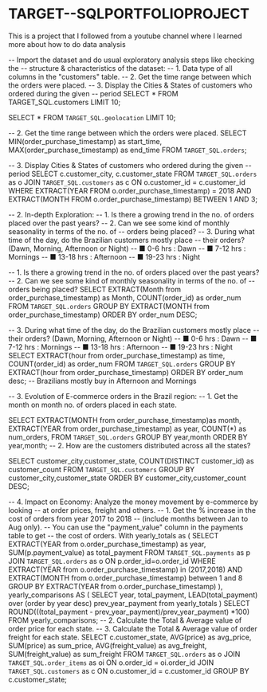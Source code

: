 # TARGET--SQLPORTFOLIOPROJECT
This is a project that I followed from a youtube channel where I learned more about how to do data analysis

-- Import the dataset and do usual exploratory analysis steps like checking the
-- structure & characteristics of the dataset:
-- 1. Data type of all columns in the "customers" table.
-- 2. Get the time range between which the orders were placed.
-- 3. Display the Cities & States of customers who ordered during the given
-- period
SELECT * FROM TARGET_SQL.customers LIMIT 10;

SELECT * FROM `TARGET_SQL.geolocation` LIMIT 10;

-- 2. Get the time range between which the orders were placed.
SELECT MIN(order_purchase_timestamp) as start_time,
MAX(order_purchase_timestamp) as end_time FROM `TARGET_SQL.orders`;

-- 3. Display Cities & States of customers who ordered during the given
-- period
SELECT c.customer_city, c.customer_state FROM `TARGET_SQL.orders` as o JOIN `TARGET_SQL.customers` as c ON o.customer_id = c.customer_id WHERE EXTRACT(YEAR FROM o.order_purchase_timestamp) = 2018 AND EXTRACT(MONTH FROM o.order_purchase_timestamp) BETWEEN 1 AND 3;


-- 2. In-depth Exploration:
--  1. Is there a growing trend in the no. of orders placed over the past years?
--  2. Can we see some kind of monthly seasonality in terms of the no. of
-- orders being placed?
--  3. During what time of the day, do the Brazilian customers mostly place
-- their orders? (Dawn, Morning, Afternoon or Night)
-- ■ 0-6 hrs : Dawn
-- ■ 7-12 hrs : Mornings
-- ■ 13-18 hrs : Afternoon
-- ■ 19-23 hrs : Night


-- 1. Is there a growing trend in the no. of orders placed over the past years?
--  2. Can we see some kind of monthly seasonality in terms of the no. of
-- orders being placed?
SELECT EXTRACT(Month from order_purchase_timestamp) as Month, COUNT(order_id) as order_num
 FROM `TARGET_SQL.orders`
 GROUP BY EXTRACT(MONTH from order_purchase_timestamp)
 ORDER BY order_num DESC;


--  3. During what time of the day, do the Brazilian customers mostly place
-- their orders? (Dawn, Morning, Afternoon or Night)
-- ■ 0-6 hrs : Dawn
-- ■ 7-12 hrs : Mornings
-- ■ 13-18 hrs : Afternoon
-- ■ 19-23 hrs : Night
SELECT EXTRACT(hour from order_purchase_timestamp) as time,
COUNT(order_id) as order_num FROM `TARGET_SQL.orders`
GROUP BY EXTRACT(hour from order_purchase_timestamp)
ORDER BY order_num desc;
-- Brazilians mostly buy in Afternoon and Mornings

-- 3. Evolution of E-commerce orders in the Brazil region:
-- 1. Get the month on month no. of orders placed in each state.


SELECT  EXTRACT(MONTH from order_purchase_timestamp)as month,
EXTRACT(YEAR from order_purchase_timestamp) as year,
COUNT(*) as num_orders,
 FROM `TARGET_SQL.orders`
 GROUP BY year,month
 ORDER BY year,month;
-- 2. How are the customers distributed across all the states?

SELECT customer_city,customer_state, 
COUNT(DISTINCT customer_id) as customer_count FROM `TARGET_SQL.customers`
GROUP BY customer_city,customer_state
ORDER BY customer_city,customer_count DESC;

-- 4. Impact on Economy: Analyze the money movement by e-commerce by looking
-- at order prices, freight and others.
-- 1. Get the % increase in the cost of orders from year 2017 to 2018
-- (include months between Jan to Aug only).
-- You can use the "payment_value" column in the payments table to get
-- the cost of orders.
With yearly_totals as (
SELECT EXTRACT(YEAR from o.order_purchase_timestamp) as year,
SUM(p.payment_value) as total_payment
 FROM `TARGET_SQL.payments` as p
  JOIN `TARGET_SQL.orders` as o
  ON p.order_id=o.order_id
  WHERE EXTRACT(YEAR from o.order_purchase_timestamp) in (2017,2018)
  AND EXTRACT(MONTH from o.order_purchase_timestamp) between 1 and 8
  GROUP BY EXTRACT(YEAR from o.order_purchase_timestamp)
),
yearly_comparisons AS (
SELECT year, total_payment, LEAD(total_payment) over (order by year desc) prev_year_payment
from yearly_totals
)
SELECT ROUND(((total_payment - prev_year_payment)/prev_year_payment) *100) FROM yearly_comparisons;
-- 2. Calculate the Total & Average value of order price for each state.
-- 3. Calculate the Total & Average value of order freight for each state.
SELECT c.customer_state,
AVG(price) as avg_price,
SUM(price) as sum_price,
AVG(freight_value) as avg_freight,
SUM(freight_value) as sum_freight
FROM `TARGET_SQL.orders` as o
JOIN `TARGET_SQL.order_items` as oi
ON o.order_id = oi.order_id
JOIN `TARGET_SQL.customers` as c
ON o.customer_id = c.customer_id
GROUP BY c.customer_state;
